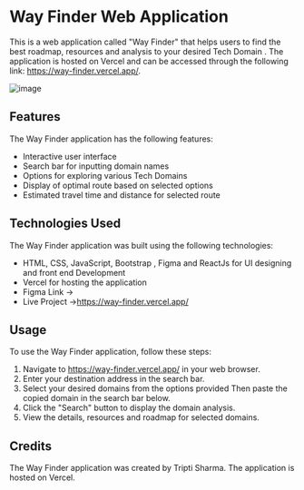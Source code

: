 # Way Finder Web Application

This is a web application called "Way Finder" that helps users to find the best roadmap, resources and analysis to your desired Tech Domain . The application is hosted on Vercel and can be accessed through the following link: https://way-finder.vercel.app/.

![image](https://user-images.githubusercontent.com/71861450/233699621-7f70c7d0-791f-4862-80b4-3f190fb2e6af.png)


## Features

The Way Finder application has the following features:

- Interactive user interface
- Search bar for inputting domain names
- Options for exploring various Tech Domains
- Display of optimal route based on selected options
- Estimated travel time and distance for selected route

## Technologies Used

The Way Finder application was built using the following technologies:

- HTML, CSS, JavaScript, Bootstrap , Figma  and ReactJs for UI designing and front end Development
- Vercel for hosting the application
- Figma Link ->
- Live Project ->https://way-finder.vercel.app/

## Usage

To use the Way Finder application, follow these steps:

1. Navigate to https://way-finder.vercel.app/ in your web browser.
2. Enter your destination address in the search bar.
3. Select your desired domains from the options provided Then paste the copied domain in the search bar below.
4. Click the "Search" button to display the domain analysis.
5. View the details, resources and roadmap for selected domains.

## Credits

The Way Finder application was created by Tripti Sharma. The application is hosted on Vercel.
